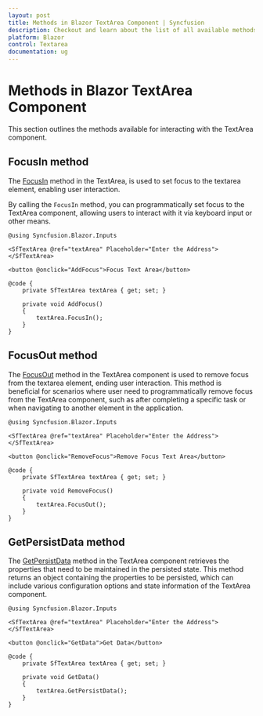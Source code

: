 ```yaml
---
layout: post
title: Methods in Blazor TextArea Component | Syncfusion
description: Checkout and learn about the list of all available methods in the Syncfusion Blazor TextArea component.
platform: Blazor
control: Textarea
documentation: ug
---
```


# Methods in Blazor TextArea Component

This section outlines the methods available for interacting with the TextArea component.

## FocusIn method

The [FocusIn](https://help.syncfusion.com/cr/blazor/Syncfusion.Blazor.Inputs.SfTextArea.html#Syncfusion_Blazor_Inputs_SfTextArea_FocusIn) method in the TextArea, is used to set focus to the textarea element, enabling user interaction.

By calling the `FocusIn` method, you can programmatically set focus to the TextArea component, allowing users to interact with it via keyboard input or other means.

```cshtml
@using Syncfusion.Blazor.Inputs

<SfTextArea @ref="textArea" Placeholder="Enter the Address"></SfTextArea>

<button @onclick="AddFocus">Focus Text Area</button>

@code {
    private SfTextArea textArea { get; set; }

    private void AddFocus()
    {
        textArea.FocusIn();
    }
}
```

## FocusOut method

The [FocusOut](https://help.syncfusion.com/cr/blazor/Syncfusion.Blazor.Inputs.SfTextArea.html#Syncfusion_Blazor_Inputs_SfTextArea_FocusOut) method in the TextArea component is used to remove focus from the textarea element, ending user interaction.
This method is beneficial for scenarios where user need to programmatically remove focus from the TextArea component, such as after completing a specific task or when navigating to another element in the application.

```cshtml
@using Syncfusion.Blazor.Inputs

<SfTextArea @ref="textArea" Placeholder="Enter the Address"></SfTextArea>

<button @onclick="RemoveFocus">Remove Focus Text Area</button>

@code {
    private SfTextArea textArea { get; set; }

    private void RemoveFocus()
    {
        textArea.FocusOut();
    }
}
```

## GetPersistData method

The [GetPersistData](https://help.syncfusion.com/cr/blazor/Syncfusion.Blazor.Inputs.SfTextArea.html#Syncfusion_Blazor_Inputs_SfTextArea_GetPersistData) method in the TextArea component retrieves the properties that need to be maintained in the persisted state.
This method returns an object containing the properties to be persisted, which can include various configuration options and state information of the TextArea component. 

```cshtml
@using Syncfusion.Blazor.Inputs

<SfTextArea @ref="textArea" Placeholder="Enter the Address"></SfTextArea>

<button @onclick="GetData">Get Data</button>

@code {
    private SfTextArea textArea { get; set; }

    private void GetData()
    {
        textArea.GetPersistData();
    }
}
```